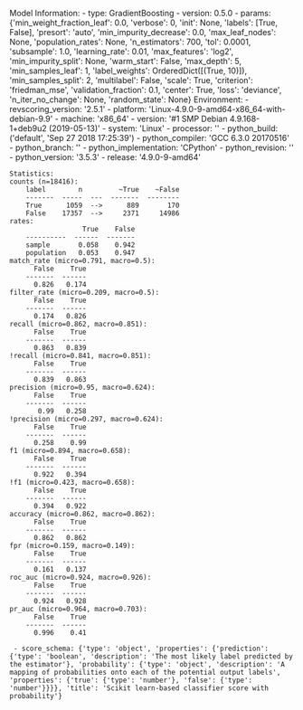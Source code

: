 Model Information:
	 - type: GradientBoosting
	 - version: 0.5.0
	 - params: {'min_weight_fraction_leaf': 0.0, 'verbose': 0, 'init': None, 'labels': [True, False], 'presort': 'auto', 'min_impurity_decrease': 0.0, 'max_leaf_nodes': None, 'population_rates': None, 'n_estimators': 700, 'tol': 0.0001, 'subsample': 1.0, 'learning_rate': 0.01, 'max_features': 'log2', 'min_impurity_split': None, 'warm_start': False, 'max_depth': 5, 'min_samples_leaf': 1, 'label_weights': OrderedDict([(True, 10)]), 'min_samples_split': 2, 'multilabel': False, 'scale': True, 'criterion': 'friedman_mse', 'validation_fraction': 0.1, 'center': True, 'loss': 'deviance', 'n_iter_no_change': None, 'random_state': None}
	Environment:
	 - revscoring_version: '2.5.1'
	 - platform: 'Linux-4.9.0-9-amd64-x86_64-with-debian-9.9'
	 - machine: 'x86_64'
	 - version: '#1 SMP Debian 4.9.168-1+deb9u2 (2019-05-13)'
	 - system: 'Linux'
	 - processor: ''
	 - python_build: ('default', 'Sep 27 2018 17:25:39')
	 - python_compiler: 'GCC 6.3.0 20170516'
	 - python_branch: ''
	 - python_implementation: 'CPython'
	 - python_revision: ''
	 - python_version: '3.5.3'
	 - release: '4.9.0-9-amd64'
	
	Statistics:
	counts (n=18416):
		label        n         ~True    ~False
		-------  -----  ---  -------  --------
		True      1059  -->      889       170
		False    17357  -->     2371     14986
	rates:
		              True    False
		----------  ------  -------
		sample       0.058    0.942
		population   0.053    0.947
	match_rate (micro=0.791, macro=0.5):
		  False    True
		-------  ------
		  0.826   0.174
	filter_rate (micro=0.209, macro=0.5):
		  False    True
		-------  ------
		  0.174   0.826
	recall (micro=0.862, macro=0.851):
		  False    True
		-------  ------
		  0.863   0.839
	!recall (micro=0.841, macro=0.851):
		  False    True
		-------  ------
		  0.839   0.863
	precision (micro=0.95, macro=0.624):
		  False    True
		-------  ------
		   0.99   0.258
	!precision (micro=0.297, macro=0.624):
		  False    True
		-------  ------
		  0.258    0.99
	f1 (micro=0.894, macro=0.658):
		  False    True
		-------  ------
		  0.922   0.394
	!f1 (micro=0.423, macro=0.658):
		  False    True
		-------  ------
		  0.394   0.922
	accuracy (micro=0.862, macro=0.862):
		  False    True
		-------  ------
		  0.862   0.862
	fpr (micro=0.159, macro=0.149):
		  False    True
		-------  ------
		  0.161   0.137
	roc_auc (micro=0.924, macro=0.926):
		  False    True
		-------  ------
		  0.924   0.928
	pr_auc (micro=0.964, macro=0.703):
		  False    True
		-------  ------
		  0.996    0.41
	
	 - score_schema: {'type': 'object', 'properties': {'prediction': {'type': 'boolean', 'description': 'The most likely label predicted by the estimator'}, 'probability': {'type': 'object', 'description': 'A mapping of probabilities onto each of the potential output labels', 'properties': {'true': {'type': 'number'}, 'false': {'type': 'number'}}}}, 'title': 'Scikit learn-based classifier score with probability'}

